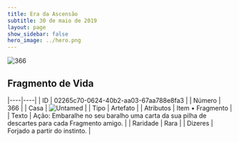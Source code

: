 ```yaml
---
title: Era da Ascensão
subtitle: 30 de maio de 2019
layout: page
show_sidebar: false
hero_image: ../hero.png
---
```


![366](https://cdn.keyforgegame.com/media/card_front/pt/435_366_W2955Q987526_pt.png)

## Fragmento de Vida

|----|----|
| ID | 02265c70-0624-40b2-aa03-67aa788e8fa3 |
| Número | 366 |
| Casa | ![Untamed](https://archonarcana.com/images/thumb/b/bd/Untamed.png/22px-Untamed.png "Indomados") |
| Tipo | Artefato |
| Atributos | Item • Fragmento |
| Texto | Ação: Embaralhe no seu baralho uma carta da sua pilha de descartes para cada Fragmento amigo. |
| Raridade | Rara |
| Dizeres | Forjado a partir do instinto. |

